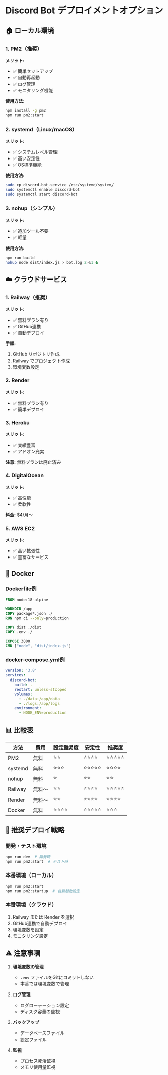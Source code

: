 # Discord Bot デプロイメントオプション

## 🏠 ローカル環境

### 1. PM2（推奨）
**メリット:**
- ✅ 簡単セットアップ
- ✅ 自動再起動
- ✅ ログ管理
- ✅ モニタリング機能

**使用方法:**
```bash
npm install -g pm2
npm run pm2:start
```

### 2. systemd（Linux/macOS）
**メリット:**
- ✅ システムレベル管理
- ✅ 高い安定性
- ✅ OS標準機能

**使用方法:**
```bash
sudo cp discord-bot.service /etc/systemd/system/
sudo systemctl enable discord-bot
sudo systemctl start discord-bot
```

### 3. nohup（シンプル）
**メリット:**
- ✅ 追加ツール不要
- ✅ 軽量

**使用方法:**
```bash
npm run build
nohup node dist/index.js > bot.log 2>&1 &
```

## ☁️ クラウドサービス

### 1. Railway（推奨）
**メリット:**
- ✅ 無料プラン有り
- ✅ GitHub連携
- ✅ 自動デプロイ

**手順:**
1. GitHub リポジトリ作成
2. Railway でプロジェクト作成
3. 環境変数設定

### 2. Render
**メリット:**
- ✅ 無料プラン有り
- ✅ 簡単デプロイ

### 3. Heroku
**メリット:**
- ✅ 実績豊富
- ✅ アドオン充実

**注意:** 無料プランは廃止済み

### 4. DigitalOcean
**メリット:**
- ✅ 高性能
- ✅ 柔軟性

**料金:** $4/月〜

### 5. AWS EC2
**メリット:**
- ✅ 高い拡張性
- ✅ 豊富なサービス

## 🐳 Docker

### Dockerfile例
```dockerfile
FROM node:18-alpine

WORKDIR /app
COPY package*.json ./
RUN npm ci --only=production

COPY dist ./dist
COPY .env ./

EXPOSE 3000
CMD ["node", "dist/index.js"]
```

### docker-compose.yml例
```yaml
version: '3.8'
services:
  discord-bot:
    build: .
    restart: unless-stopped
    volumes:
      - ./data:/app/data
      - ./logs:/app/logs
    environment:
      - NODE_ENV=production
```

## 📊 比較表

| 方法 | 費用 | 設定難易度 | 安定性 | 推奨度 |
|------|------|------------|--------|--------|
| PM2 | 無料 | ⭐⭐ | ⭐⭐⭐⭐ | ⭐⭐⭐⭐⭐ |
| systemd | 無料 | ⭐⭐⭐ | ⭐⭐⭐⭐⭐ | ⭐⭐⭐⭐ |
| nohup | 無料 | ⭐ | ⭐⭐ | ⭐⭐ |
| Railway | 無料〜 | ⭐⭐ | ⭐⭐⭐⭐ | ⭐⭐⭐⭐⭐ |
| Render | 無料〜 | ⭐⭐ | ⭐⭐⭐⭐ | ⭐⭐⭐⭐ |
| Docker | 無料 | ⭐⭐⭐⭐ | ⭐⭐⭐⭐⭐ | ⭐⭐⭐ |

## 🎯 推奨デプロイ戦略

### 開発・テスト環境
```bash
npm run dev  # 開発時
npm run pm2:start  # テスト時
```

### 本番環境（ローカル）
```bash
npm run pm2:start
npm run pm2:startup  # 自動起動設定
```

### 本番環境（クラウド）
1. Railway または Render を選択
2. GitHub連携で自動デプロイ
3. 環境変数を設定
4. モニタリング設定

## ⚠️ 注意事項

1. **環境変数の管理**
   - `.env` ファイルをGitにコミットしない
   - 本番では環境変数で管理

2. **ログ管理**
   - ログローテーション設定
   - ディスク容量の監視

3. **バックアップ**
   - データベースファイル
   - 設定ファイル

4. **監視**
   - プロセス死活監視
   - メモリ使用量監視